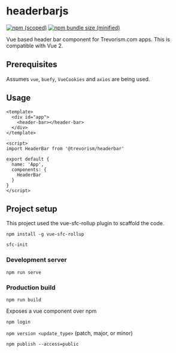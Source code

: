 # headerbarjs
[![npm (scoped)](https://img.shields.io/npm/v/@trevorism/headerbar.svg)](https://www.npmjs.com/package/@trevorism/headerbar)
[![npm bundle size (minified)](https://img.shields.io/bundlephobia/min/@trevorism/headerbar.svg)](https://www.npmjs.com/package/@trevorism/headerbar)

Vue based header bar component for Trevorism.com apps. This is compatible with Vue 2.

## Prerequisites

Assumes `vue`, `buefy`, `VueCookies` and `axios` are being used.

## Usage
```
<template>
  <div id="app">
    <header-bar></header-bar>
  </div>
</template>

<script>
import HeaderBar from '@trevorism/headerbar'

export default {
  name: 'App',
  components: {
    HeaderBar
  }
}
</script>
```


## Project setup

This project used the vue-sfc-rollup plugin to scaffold the code.


```
npm install -g vue-sfc-rollup

sfc-init
```

### Development server
```
npm run serve
```

### Production build
```
npm run build
```

Exposes a vue component over npm

`npm login`

`npm version <update_type>`  <update type> (patch, major, or minor)

`npm publish --access=public`